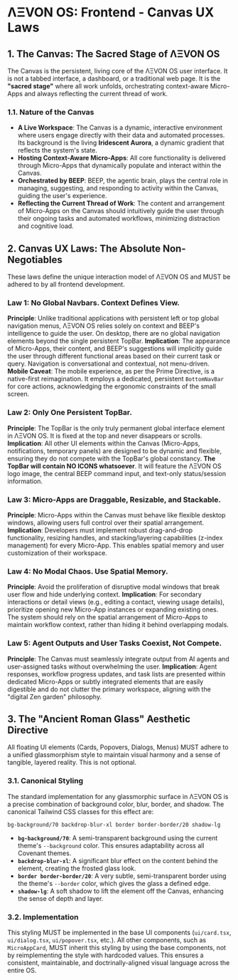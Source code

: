 
# ΛΞVON OS: Frontend - Canvas UX Laws

## 1. The Canvas: The Sacred Stage of ΛΞVON OS

The Canvas is the persistent, living core of the ΛΞVON OS user interface. It is not a tabbed interface, a dashboard, or a traditional web page. It is the **"sacred stage"** where all work unfolds, orchestrating context-aware Micro-Apps and always reflecting the current thread of work.

### 1.1. Nature of the Canvas

*   **A Live Workspace**: The Canvas is a dynamic, interactive environment where users engage directly with their data and automated processes. Its background is the living **Iridescent Aurora**, a dynamic gradient that reflects the system's state.
*   **Hosting Context-Aware Micro-Apps**: All core functionality is delivered through Micro-Apps that dynamically populate and interact within the Canvas.
*   **Orchestrated by BEEP**: BEEP, the agentic brain, plays the central role in managing, suggesting, and responding to activity within the Canvas, guiding the user's experience.
*   **Reflecting the Current Thread of Work**: The content and arrangement of Micro-Apps on the Canvas should intuitively guide the user through their ongoing tasks and automated workflows, minimizing distraction and cognitive load.

## 2. Canvas UX Laws: The Absolute Non-Negotiables

These laws define the unique interaction model of ΛΞVON OS and MUST be adhered to by all frontend development.

### Law 1: No Global Navbars. Context Defines View.
**Principle**: Unlike traditional applications with persistent left or top global navigation menus, ΛΞVON OS relies solely on context and BEEP's intelligence to guide the user. On desktop, there are no global navigation elements beyond the single persistent TopBar.
**Implication**: The appearance of Micro-Apps, their content, and BEEP's suggestions will implicitly guide the user through different functional areas based on their current task or query. Navigation is conversational and contextual, not menu-driven.
**Mobile Caveat**: The mobile experience, as per the Prime Directive, is a native-first reimagination. It employs a dedicated, persistent `BottomNavBar` for core actions, acknowledging the ergonomic constraints of the small screen.

### Law 2: Only One Persistent TopBar.
**Principle**: The TopBar is the only truly permanent global interface element in ΛΞVON OS. It is fixed at the top and never disappears or scrolls.
**Implication**: All other UI elements within the Canvas (Micro-Apps, notifications, temporary panels) are designed to be dynamic and flexible, ensuring they do not compete with the TopBar's global constancy. **The TopBar will contain NO ICONS whatsoever**. It will feature the ΛΞVON OS logo image, the central BEEP command input, and text-only status/session information.

### Law 3: Micro-Apps are Draggable, Resizable, and Stackable.
**Principle**: Micro-Apps within the Canvas must behave like flexible desktop windows, allowing users full control over their spatial arrangement.
**Implication**: Developers must implement robust drag-and-drop functionality, resizing handles, and stacking/layering capabilities (z-index management) for every Micro-App. This enables spatial memory and user customization of their workspace.

### Law 4: No Modal Chaos. Use Spatial Memory.
**Principle**: Avoid the proliferation of disruptive modal windows that break user flow and hide underlying context.
**Implication**: For secondary interactions or detail views (e.g., editing a contact, viewing usage details), prioritize opening new Micro-App instances or expanding existing ones. The system should rely on the spatial arrangement of Micro-Apps to maintain workflow context, rather than hiding it behind overlapping modals.

### Law 5: Agent Outputs and User Tasks Coexist, Not Compete.
**Principle**: The Canvas must seamlessly integrate output from AI agents and user-assigned tasks without overwhelming the user.
**Implication**: Agent responses, workflow progress updates, and task lists are presented within dedicated Micro-Apps or subtly integrated elements that are easily digestible and do not clutter the primary workspace, aligning with the "digital Zen garden" philosophy.

## 3. The "Ancient Roman Glass" Aesthetic Directive

All floating UI elements (Cards, Popovers, Dialogs, Menus) MUST adhere to a unified glassmorphism style to maintain visual harmony and a sense of tangible, layered reality. This is not optional.

### 3.1. Canonical Styling
The standard implementation for any glassmorphic surface in ΛΞVON OS is a precise combination of background color, blur, border, and shadow. The canonical Tailwind CSS classes for this effect are:

`bg-background/70 backdrop-blur-xl border border-border/20 shadow-lg`

-   **`bg-background/70`**: A semi-transparent background using the current theme's `--background` color. This ensures adaptability across all Covenant themes.
-   **`backdrop-blur-xl`**: A significant blur effect on the content behind the element, creating the frosted glass look.
-   **`border border-border/20`**: A very subtle, semi-transparent border using the theme's `--border` color, which gives the glass a defined edge.
-   **`shadow-lg`**: A soft shadow to lift the element off the Canvas, enhancing the sense of depth and layer.

### 3.2. Implementation
This styling MUST be implemented in the base UI components (`ui/card.tsx`, `ui/dialog.tsx`, `ui/popover.tsx`, etc.). All other components, such as `MicroAppCard`, MUST inherit this styling by using the base components, not by reimplementing the style with hardcoded values. This ensures a consistent, maintainable, and doctrinally-aligned visual language across the entire OS.

